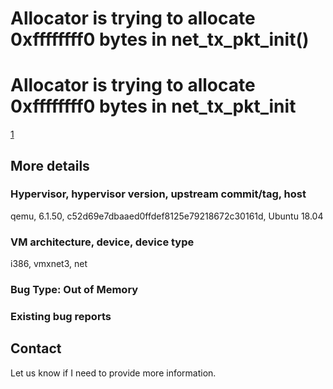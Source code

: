 # Allocator is trying to allocate 0xffffffff0 bytes in net_tx_pkt_init()

# Allocator is trying to allocate 0xffffffff0 bytes in net_tx_pkt_init

[1](https://lists.gnu.org/archive/html/qemu-devel/2020-08/msg00156.html)
## More details

### Hypervisor, hypervisor version, upstream commit/tag, host

qemu, 6.1.50, c52d69e7dbaaed0ffdef8125e79218672c30161d, Ubuntu 18.04

### VM architecture, device, device type

i386, vmxnet3, net

### Bug Type: Out of Memory

### Existing bug reports


## Contact

Let us know if I need to provide more information.
